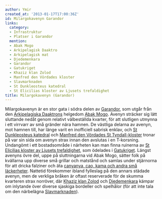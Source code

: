 ```yaml
---
author: Ymir
created_at: '2013-01-17T17:00:36Z'
id: Milargokavenyn Garandor
links:
  category:
  - Infrastruktur
  - Platser i Garandor
  mention:
  - Abak Mogo
  - Arkipelagisk Daaktro
  - Arkipelagisk mat
  - Djedemenkara
  - Garandor
  - Gatukriget
  - Khaziz klan Zolod
  - Manfred den Vördades kloster
  - Slavmarknaden
  - St Dunkleosteus katedral
  - St Elicilias kloster av Ljusets trefaldighet
title: Milargokavenyn (Garandor)
---
```


Milargokavenyn är en stor gata i södra delen av [Garandor], som utgår från den [Arkipelagiska
Daaktrons] helgedom [Abak Mogo]. Avenyn sträcker sig lätt sluttande nedåt genom relativt
välbeställda kvarter, för att slutligen utmynna i ett virrvarr av små gränder nära hamnen. De
västliga delarna av avenyn, mot hamnen till, har länge varit en inofficiell sabrisk enklav, och [St
Dunkleosteus katedral] och [Manfred den Vördades St Tyndall-kloster] tronar på var sin sida om
avenyn strax innan den avslutas i en T-korsning. Undangömt i ett bostadsområde i närheten kan man
finna ruinerna av [St Elicilias kloster av Ljusets trefaldighet], som ödelades i [Gatukriget].
Längst avenyns övre del, uppe på sluttningarna vid Abak Mogo, sätter folk på kvällarna upp diverse
små grillar och matstånd och samlas under stjärnorna för att dricka falziner och äta [canyanya, cao,
kama och andra små läckerheter]. Nattetid förekommer ibland fylleslag på den annars städade avenyn,
men de verkliga bråken är oftast reserverade för de skumma kvarteren strax norröver, där [Khaziz
klan Zolod] och [Djedemenkara] kämpar om inlytande över diverse sjaskiga bordeller och spelhålor
(för att inte tala om den närbelägna [Slavmarknaden]).

  [Garandor]: Garandor
  [Arkipelagiska Daaktrons]: Arkipelagisk_Daaktro
  [Abak Mogo]: Abak_Mogo
  [St Dunkleosteus katedral]: St_Dunkleosteus_katedral
  [Manfred den Vördades St Tyndall-kloster]: Manfred_den_Vördades_kloster
  [St Elicilias kloster av Ljusets trefaldighet]: St_Elicilias_kloster_av_Ljusets_trefaldighet
  [Gatukriget]: Gatukriget
  [canyanya, cao, kama och andra små läckerheter]: Arkipelagisk_mat
  [Khaziz klan Zolod]: Khaziz_klan_Zolod
  [Djedemenkara]: Djedemenkara
  [Slavmarknaden]: Slavmarknaden